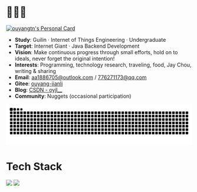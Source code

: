 # 👋🐹🐹 
[![ouyangtn's Personal Card](https://cardivo.vercel.app/api?name=ouyangtn&title=Java%20Backend%20Dev%20Candidate%20%7C%20IoT%20Undergraduate&description=Hi,%20I'm%20struggling%20for%20my%20ideal~~%20Keep%20working%20hard!%20Hope%20to%20make%20progress%20through%20small%20efforts,%20hold%20on%20to%20ideals!&image=https://avatars.githubusercontent.com/u/134705383?v=4&backgroundColor=%23f0f8ff&pattern=leaf&colorPattern=%23e6f7ff&github=ouyangtn&gitee=ouyang-jianli&blog=https://blog.csdn.net/oyjl__?spm&email=aa1886705@outlook.com&nuggets=用户名不存在吗)](https://github.com/ouyangtn)
- **Study**: Guilin · Internet of Things Engineering · Undergraduate
- **Target**: Internet Giant · Java Backend Development
- **Vision**: Make continuous progress through small efforts, hold on to ideals, never forget the original intention!
- **Interests**: Programming, technology research, traveling, food, Jay Chou, writing & sharing
- **Email**: aa1886705@outlook.com / 776271173@qq.com
- **Gitee**: [ouyang-jianli](https://gitee.com/ouyang-jianli)
- **Blog**: [CSDN - oyjl__](https://blog.csdn.net/oyjl__?spm)
- **Community**: Nuggets (occasional participation)
<picture>
  <source media="(prefers-color-scheme: dark)" srcset="https://raw.githubusercontent.com/ouyangtn/ouyangtn/output/github-contribution-grid-snake-dark.svg">
  <source media="(prefers-color-scheme: light)" srcset="https://raw.githubusercontent.com/ouyangtn/ouyangtn/output/github-contribution-grid-snake.svg">
  <img alt="github contribution grid snake animation" src="https://raw.githubusercontent.com/ouyangtn/ouyangtn/output/github-contribution-grid-snake.svg">
</picture>

# Tech Stack
![](https://github-readme-stats.vercel.app/api/top-langs/?username=ouyangtn&layout=compact&bg_color=30,e96443,904e95&title_color=fff&langs_count=10&text_color=fff&hide=html,css,Cython,TypeScript,Jupyter%20notebook,Starlark,scss,less)
![](https://github-readme-stats.vercel.app/api?username=ouyangtn&show_icons=true&theme=panda&count_private=true)
